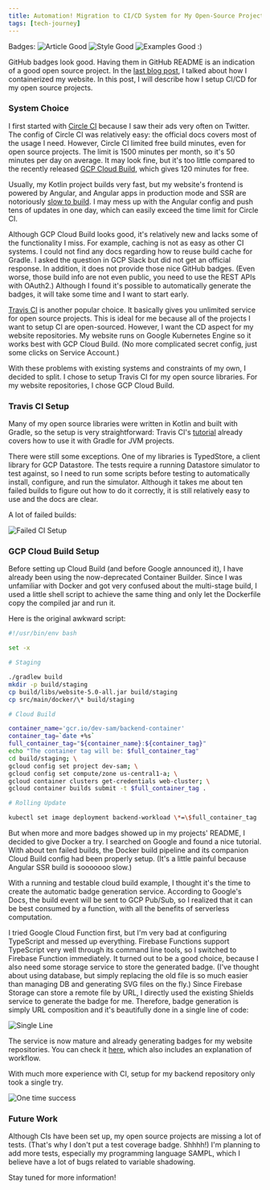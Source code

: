 ```yaml
---
title: Automation! Migration to CI/CD System for My Open-Source Projects
tags: [tech-journey]
---
```


Badges: ![Article Good](https://img.shields.io/badge/article-good-brightgreen.svg)
![Style Good](https://img.shields.io/badge/style-good-brightgreen.svg)
![Examples Good](https://img.shields.io/badge/examples-good-brightgreen.svg) :)

GitHub badges look good. Having them in GitHub README is an indication of a good open source
project. In the
[last blog post](https://blog.developersam.com/design-choices/2018/08/02/website-architecture-update/),
I talked about how I containerized my website. In this post, I will describe how I setup CI/CD for
my open source projects.

<!--truncate-->

### System Choice

I first started with [Circle CI](https://circleci.com/) because I saw their ads very often on
Twitter. The config of Circle CI was relatively easy: the official docs covers most of the usage I
need. However, Circle CI limited free build minutes, even for open source projects. The limit is
1500 minutes per month, so it's 50 minutes per day on average. It may look fine, but it's too little
compared to the recently released [GCP Cloud Build](https://cloud.google.com/cloud-build/), which
gives 120 minutes for free.

Usually, my Kotlin project builds very fast, but my website's frontend is powered by Angular, and
Angular apps in production mode and SSR are notoriously
[slow to build](https://stackoverflow.com/questions/45242553/how-to-speed-up-the-angular-build-process).
I may mess up with the Angular config and push tens of updates in one day, which can easily exceed
the time limit for Circle CI.

Although GCP Cloud Build looks good, it's relatively new and lacks some of the functionality I miss.
For example, caching is not as easy as other CI systems. I could not find any docs regarding how to
reuse build cache for Gradle. I asked the question in GCP Slack but did not get an official
response. In addition, it does not provide those nice GitHub badges. (Even worse, those build info
are not even public, you need to use the REST APIs with OAuth2.) Although I found it's possible to
automatically generate the badges, it will take some time and I want to start early.

[Travis CI](https://travis-ci.org/) is another popular choice. It basically gives you unlimited
service for open source projects. This is ideal for me because all of the projects I want to setup
CI are open-sourced. However, I want the CD aspect for my website repositories. My website runs on
Google Kubernetes Engine so it works best with GCP Cloud Build. (No more complicated secret config,
just some clicks on Service Account.)

With these problems with existing systems and constraints of my own, I decided to split. I chose to
setup Travis CI for my open source libraries. For my website repositories, I chose GCP Cloud Build.

### Travis CI Setup

Many of my open source libraries were written in Kotlin and built with Gradle, so the setup is very
straightforward: Travis CI's
[tutorial](https://docs.travis-ci.com/user/languages/java/#projects-using-gradle) already covers how
to use it with Gradle for JVM projects.

There were still some exceptions. One of my libraries is TypedStore, a client library for GCP
Datastore. The tests require a running Datastore simulator to test against, so I need to run some
scripts before testing to automatically install, configure, and run the simulator. Although it takes
me about ten failed builds to figure out how to do it correctly, it is still relatively easy to use
and the docs are clear.

A lot of failed builds:

![Failed CI Setup](/img/2018-08-11-migration-ci-cd/failed-ci-setup.png)

### GCP Cloud Build Setup

Before setting up Cloud Build (and before Google announced it), I have already been using the
now-deprecated Container Builder. Since I was unfamiliar with Docker and got very confused about the
multi-stage build, I used a little shell script to achieve the same thing and only let the
Dockerfile copy the compiled jar and run it.

Here is the original awkward script:

```bash
#!/usr/bin/env bash

set -x

# Staging

./gradlew build
mkdir -p build/staging
cp build/libs/website-5.0-all.jar build/staging
cp src/main/docker/\* build/staging

# Cloud Build

container_name='gcr.io/dev-sam/backend-container'
container_tag=`date +%s`
full_container_tag="${container_name}:${container_tag}"
echo "The container tag will be: $full_container_tag"
cd build/staging; \
gcloud config set project dev-sam; \
gcloud config set compute/zone us-central1-a; \
gcloud container clusters get-credentials web-cluster; \
gcloud container builds submit -t $full_container_tag .

# Rolling Update

kubectl set image deployment backend-workload \*=\$full_container_tag
```

But when more and more badges showed up in my projects' README, I decided to give Docker a try. I
searched on Google and found a nice tutorial. With about ten failed builds, the Docker build
pipeline and its companion Cloud Build config had been properly setup. (It's a little painful
because Angular SSR build is sooooooo slow.)

With a running and testable cloud build example, I thought it's the time to create the automatic
badge generation service. According to Google's Docs, the build event will be sent to GCP Pub/Sub,
so I realized that it can be best consumed by a function, with all the benefits of serverless
computation.

I tried Google Cloud Function first, but I'm very bad at configuring TypeScript and messed up
everything. Firebase Functions support TypeScript very well through its command line tools, so I
switched to Firebase Function immediately. It turned out to be a good choice, because I also need
some storage service to store the generated badge. (I've thought about using database, but simply
replacing the old file is so much easier than managing DB and generating SVG files on the fly.)
Since Firebase Storage can store a remote file by URL, I directly used the existing Shields service
to generate the badge for me. Therefore, badge generation is simply URL composition and it's
beautifully done in a single line of code:

![Single Line](/img/2018-08-11-migration-ci-cd/single-line.png)

The service is now mature and already generating badges for my website repositories. You can check
it [here](https://github.com/SamChou19815/badges-4-gcp-cloud-build), which also includes an
explanation of workflow.

With much more experience with CI, setup for my backend repository only took a single try.

![One time success](/img/2018-08-11-migration-ci-cd/one-time-success.png)

### Future Work

Although CIs have been set up, my open source projects are missing a lot of tests. (That's why I
don't put a test coverage badge. Shhhh!) I'm planning to add more tests, especially my programming
language SAMPL, which I believe have a lot of bugs related to variable shadowing.

Stay tuned for more information!
